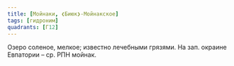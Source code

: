 ```yaml
---
title: [Мойнаки, ❮Биюк❯-Мойнакское]
tags: [гидроним]
quadrants: [Г12]
---
```


Озеро соленое, мелкое; известно лечебными грязями. На зап. окраине Евпатории –
ср. РПН мойнак.
